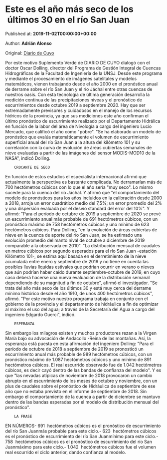 
# Este es el año más seco de los  últimos 30 en el río San Juan

Published at: **2019-11-02T00:00:00+00:00**

Author: **Adrián Alonso**

Original: [Diario de Cuyo](https://www.diariodecuyo.com.ar/suplementos/Este-es-el-ano-mas-seco-de-los-ultimos-30-en-el-rio-San-Juan-20191102-0016.html)

Por este motivo Suplemento Verde de DIARIO DE CUYO dialogó con el doctor Oscar Dolling, director del Programa de Gestión Integral de Cuencas Hidrográficas de la Facultad de Ingeniería de la UNSJ.
Desde este programa y mediante el procesamiento de imágenes satelitales y modelos matemáticos, vienen trabajando desde el año 2000 en el pronóstico anual de derrame sobre el río San Juan y el río Jáchal entre otras cuencas de nuestros oasis.
Con esta tecnología de última generación desarrolla la medición continua de las precipitaciones níveas y el pronóstico de escurrimientos desde octubre 2019 a septiembre 2020.
Hay que ser extremadamente previsores y cuidadosos en el manejo de los recursos hídricos de la provincia, ya que sus mediciones este año confirman el último pronóstico de escurrimiento realizado por el Departamento Hidrálica en función de la labor del área de Nivología a cargo del ingeniero Lucio Mercado, que calificó el año como "pobre".
"Se ha elaborado un modelo de pronóstico que evalúa matemáticamente el volumen de escurrimiento superficial anual del río San Juan a la altura del kilómetro 101 y su correlación con la curva de evolución de áreas cubiertas semanales de nieve evaluadas a partir de las imágenes del sensor MODIS-MOD10 de la NASA", indicó Dolling.

        CROCANTE DE SECO
      
En función de estos estudios el especialista internacional afirmó que actualmente la perspectiva es bastante complicada. No derramarían más de 700 hectómetros cúbicos con lo que el año sería "muy seco". Lo mismo sucede para la cuenca del río Jáchal.
Y afirmó que "el comportamiento del modelo de pronósticos para los años incluidos en la calibración desde 2000 a 2018, arroja un error cuadrático medio del 7,5%; un error promedio del 2% y una dispersión evaluada por el desvío standard del error del 10%".
Y afirmó: "Para el período de octubre de 2019 a septiembre de 2020 se prevé un escurrimiento anual más probable de 691 hectómetros cúbicos, con un pronóstico máximo de 758 hectómetros cúbicos y uno mínimo de 623 hectómetros cúbicos.
Para Dolling, "en la evolución de áreas cubiertas de nieve en la cuenca de aporte del río San Juan, se ha estimado una evolución promedio del manto nival de octubre a diciembre de 2019 comparable a la observada en 2010".
"La distribución mensual de caudales en metros cúbicos por segundo esperados para el río San Juan -estación Kilómetro 101-, se estima aquí basada en el derretimiento de la nieve acumulada entre enero y septiembre de 2019 y no tiene en cuenta las posibles lluvias líquidas estivales que podrían ocurrir en verano o nieves que aún podrían haber caído durante septiembre-octubre de 2019, en cuyo caso deberá hacerse una nueva evaluación de la distribución semanal dependiendo de su magnitud a fin de octubre", afirmó el investigador.
"Se trata del año más seco de los últimos 30 y está muy cerca del derrame mínimo histórico desde el año 1910, de unos 400 hectómetros cúbicos", afirmó.
"Por este motivo nuestro programa trabaja en conjunto con el gobierno de la provincia y el departamento de hidráulica a fin de optimizar al máximo el uso del agua; a través de la Secretaría del Agua a cargo del ingeniero Edgardo Guerci", indicó. 

        ESPERANZA
      
Sin embargo los milagros existen y muchos productores rezan a la Virgen María bajo su advocación de Andacollo -Reina de las montañas.
Así, la esperanza está puesta en esta afirmación del ingeniero Dolling: "Para el período de octubre de 2018 a septiembre de 2019 se pronosticó un escurrimiento anual más probable de 989 hectómetros cúbicos, con un pronóstico máximo de 1.087 hectómetros cúbicos y uno mínimo de 891 hectómetros cúbicos. El real escurrido observado fue de 1.042 hectómetros cúbicos, es decir cayó dentro de las bandas de confianza del modelo".
Y es que "las nevadas atípicas de noviembre de 2018 provocaron un cambio abrupto en el escurrimiento de los meses de octubre y noviembre, con un plus de caudales sobre el pronóstico de Hidráulica de septiembre de ese año que no estaba previsto en el informe de septiembre de 2018. Sin embargo el comportamiento de la cuenca a partir de diciembre se mantuvo dentro de las bandas esperadas por el modelo de distribución mensual del pronóstico".

        LA FRASE
      
EN NÚMEROS- 691  hectómetros cúbicos es el pronóstico de escurrimiento del río San Juanmás probable para este ciclo.- 623  hectómetros cúbicos es el pronóstico de escurrimiento del río San Juanmínimo para este ciclo.- 758  hectómetros cúbicos es el pronóstico de escurrimiento del río San Juanmáximo para este ciclo.- 1.042  hectómetros cúbicos fue el volumen real escurrido el ciclo anterior, dando confianza al modelo.
